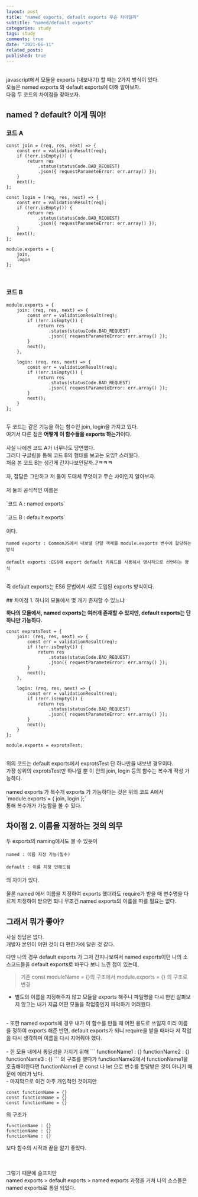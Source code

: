 ```yaml
---
layout: post
title: "named exports, default exports 무슨 차이일까"
subtitle: "named/default exports"
categories: study
tags: study
comments: true
date: "2021-06-11"
related_posts:
published: true
---
```


<br>
javascript에서 모듈을 exports (내보내기) 할 때는 2가지 방식이 있다.<br>
오늘은 named exports 와 default exports에 대해 알아보자.<br>
다음 두 코드의 차이점을 찾아보자.<br>

## named ? default? 이게 뭐야!

### 코드 A

```
const join = (req, res, next) => {
    const err = validationResult(req);
    if (!err.isEmpty()) {
        return res
            .status(statusCode.BAD_REQUEST)
            .json({ requestParameteError: err.array() });
    }
    next();
};

const login = (req, res, next) => {
    const err = validationResult(req);
    if (!err.isEmpty()) {
        return res
            .status(statusCode.BAD_REQUEST)
            .json({ requestParameteError: err.array() });
    }
    next();
};

module.exports = {
    join,
    login
};
```
<br>

### 코드 B

```
module.exports = {
    join: (req, res, next) => {
        const err = validationResult(req);
        if (!err.isEmpty()) {
            return res
                .status(statusCode.BAD_REQUEST)
                .json({ requestParameteError: err.array() });
        }
        next();
    },

    login: (req, res, next) => {
        const err = validationResult(req);
        if (!err.isEmpty()) {
            return res
                .status(statusCode.BAD_REQUEST)
                .json({ requestParameteError: err.array() });
        }
        next();
    }
};
```

<br>
두 코드는 같은 기능을 하는 함수인 join, login을 가지고 있다.<br>
여기서 다른 점은 <b>어떻게 이 함수들을 exports 하는가</b>이다.<br>
<br>
사실 나에겐 코드 A가 너무나도 당연했다.<br>
그러다 구글링을 통해 코드 B의 형태를 보고는 오잉? 스러웠다.<br>
처음 본 코드 B는 생긴게 간지나보인달까..?ㅋㅋㅋ<br>
<br>
자, 잡담은 그만하고 저 둘이 도대체 무엇이고 무슨 차이인지 알아보자.<br>
<br>
저 둘의 공식적인 이름은<br>
<br>
`코드 A : named exports`
<br><br>
`코드 B : default exports`
<br>
<br>
이다.
<br>

`named exports : CommonJS에서 내보낼 단일 객체를 module.exports 변수에 할당하는 방식 `
<br>
<br>
`default exports :ES6에 export default 키워드를 사용해서 명시적으로 선언하는 방식`

<br>
즉 default exports는 ES6 문법에서 새로 도입된 exports 방식이다.<br>
<br>
## 차이점 1. 하나의 모듈에서 몇 개가 존재할 수 있느냐

<b>하나의 모듈에서, named exports는 여러개 존재할 수 있지만, default exports는 단 하나만 가능하다.</b><br>

```
const exprotsTest = {
    join: (req, res, next) => {
        const err = validationResult(req);
        if (!err.isEmpty()) {
            return res
                .status(statusCode.BAD_REQUEST)
                .json({ requestParameteError: err.array() });
        }
        next();
    },

    login: (req, res, next) => {
        const err = validationResult(req);
        if (!err.isEmpty()) {
            return res
                .status(statusCode.BAD_REQUEST)
                .json({ requestParameteError: err.array() });
        }
        next();
    }
};

module.exports = exprotsTest;
```
<br>
위의 코드는 default exports에서 exprotsTest 단 하나만을 내보낸 경우이다.<br>
가장 상위의 exprotsTest만 하나일 뿐 이 안의 join, login 등의 함수는 복수개 작성 가능하다.<br>
<br>
named exports 가 복수개 exports 가 가능하다는 것은 위의 코드 A에서<br>
`module.exports = {
    join,
    login
};`
<br>
통해 복수개가 가능함을 볼 수 있다.<br>

## 차이점 2. 이름을 지정하는 것의 의무

두 exports의 naming에서도 볼 수 있듯이 <br><br>
`named : 이름 지정 가능(필수)`
<br><br>
`default : 이름 지정 안해도됨`
<br><br>
의 차이가 있다.<br><br>
물론 named 에서 이름을 지정하여 exports 했더라도 require가 받을 때 변수명을 다르게 지정하여 받으면 되니 무조건 named exports의 이름을 따를 필요는 없다.

## 그래서 뭐가 좋아?

사실 정답은 없다.<br>
개발자 본인이 어떤 것이 더 편한가에 달린 것 같다.<br>

다만 나의 경우 default exports 가 그저 간지나보여서 named exports이던 나의 소스코드들을 default exports로 바꾸다 보니 느낀 점이 있는데,<br>

>기존 const moduleName = {}의 구조에서 module.exports = {} 의 구조로 변경

- 별도의 이름을 지정해주지 않고 모듈을 exports 해주니 파일명을 다시 한번 살펴보지 않고는 내가 지금 어떤 모듈을 작업중인지 파악하기 어려웠다.<br>
<br>
- 또한 named exports에 경우 내가 이 함수를 만들 때 어떤 용도로 쓰일지 미리 이름을 정하여 exports 해준 반면, default exports가 되니 require을 받을 때마다 저 작업을 다시 생각하며 이름을 다시 지어줘야 했다.<br>
<br>
- 한 모듈 내에서 통일성을 가지기 위해
```
functionName1 : {}
functionName2 : {}
functionName3 : {}
  ```
의 구조를 했다가 functionName2에서 functionName1을 호출해야한다면 functionName1 은 const 나 let 으로 변수를 할당받은 것이 아니기 때문에 에러가 났다. <br>
- 마지막으로 이건 아주 개인적인 것이지만

```
const functionName = {}
const functionName = {}
const functionName = {}
```
의 구조가
```
functionName : {}
functionName : {}
functionName : {}
  ```
보다 함수의 시작과 끝을 알기 좋았다.<br>
<br><br>

그렇기 때문에 슬프지만<br>
named exports > default exports > named exports 과정을 거쳐
나의 소스들은 named exports로 통일 되었다.
